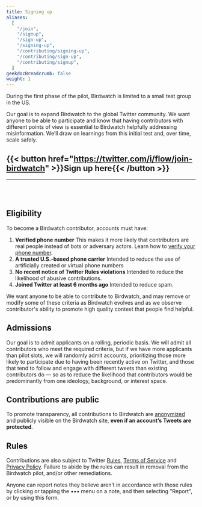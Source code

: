 ```yaml
---
title: Signing up
aliases:
  [
    "/join",
    "/signup",
    "/sign-up",
    "/signing-up",
    "/contributing/signing-up",
    "/contributing/sign-up",
    "/contributing/signup",
  ]
geekdocBreadcrumb: false
weight: 1
---
```


During the first phase of the pilot, Birdwatch is limited to a small test group in the US.

Our goal is to expand Birdwatch to the global Twitter community. We want anyone to be able to participate and know that having contributors with different points of view is essential to Birdwatch helpfully addressing misinformation. We’ll draw on learnings from this initial test and, over time, scale safely.

## {{< button href="https://twitter.com/i/flow/join-birdwatch" >}}Sign up here{{< /button >}}

---

<br>
<br>

## Eligibility

To become a Birdwatch contributor, accounts must have:

1.  <div>
    <strong>Verified phone number</strong>
    <label>This makes it more likely that contributors are real people instead of bots or adversary actors. Learn how to <a href="https://help.twitter.com/managing-your-account/how-to-add-a-phone-number-to-your-account">verify your phone number</a>.</label>
    </div>

2.  <div><strong>A trusted U.S.-based phone carrier</strong>
    <label>Intended to reduce the use of artificially created or virtual phone numbers</label>
    </div>

3.  <div><strong>No recent notice of Twitter Rules violations</strong>
    <label>Intended to reduce the likelihood of abusive contributions.</label>
    </div>
    
4.  <div><strong>Joined Twitter at least 6 months ago</strong>
    <label>Intended to reduce spam.</label>
    </div>

We want anyone to be able to contribute to Birdwatch, and may remove or modify some of these criteria as Birdwatch evolves and as we observe contributor's ability to promote high quality context that people find helpful.

## Admissions

Our goal is to admit applicants on a rolling, periodic basis. We will admit all contributors who meet the required criteria, but if we have more applicants than pilot slots, we will randomly admit accounts, prioritizing those more likely to participate due to having been recently active on Twitter, and those that tend to follow and engage with different tweets than existing contributors do — so as to reduce the likelihood that contributors would be predominantly from one ideology, background, or interest space.

## Contributions are public

To promote transparency, all contributions to Birdwatch are [anonymized](../aliases/) and publicly visible on the Birdwatch site, **even if an account’s Tweets are protected**.

## Rules

Contributions are also subject to Twitter [Rules](https://help.twitter.com/rules-and-policies/twitter-rules), [Terms of Service](https://twitter.com/tos) and [Privacy Policy](https://twitter.com/privacy). Failure to abide by the rules can result in removal from the Birdwatch pilot, and/or other remediations.

Anyone can report notes they believe aren’t in accordance with those rules by clicking or tapping the ••• menu on a note, and then selecting "Report", or by using this form.
